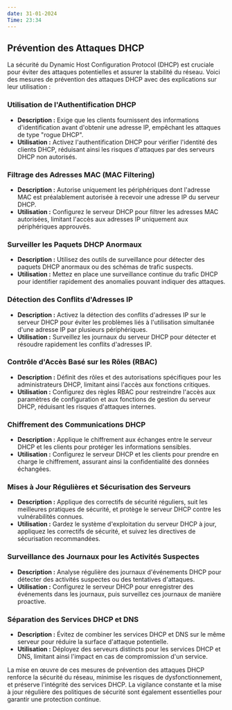 ```yaml
---
date: 31-01-2024
Time: 23:34
---
```

## Prévention des Attaques DHCP

La sécurité du Dynamic Host Configuration Protocol (DHCP) est cruciale pour éviter des attaques potentielles et assurer la stabilité du réseau. Voici des mesures de prévention des attaques DHCP avec des explications sur leur utilisation :

### Utilisation de l'Authentification DHCP
- **Description :** Exige que les clients fournissent des informations d'identification avant d'obtenir une adresse IP, empêchant les attaques de type "rogue DHCP".
- **Utilisation :** Activez l'authentification DHCP pour vérifier l'identité des clients DHCP, réduisant ainsi les risques d'attaques par des serveurs DHCP non autorisés.

### Filtrage des Adresses MAC (MAC Filtering)
- **Description :** Autorise uniquement les périphériques dont l'adresse MAC est préalablement autorisée à recevoir une adresse IP du serveur DHCP.
- **Utilisation :** Configurez le serveur DHCP pour filtrer les adresses MAC autorisées, limitant l'accès aux adresses IP uniquement aux périphériques approuvés.

### Surveiller les Paquets DHCP Anormaux
- **Description :** Utilisez des outils de surveillance pour détecter des paquets DHCP anormaux ou des schémas de trafic suspects.
- **Utilisation :** Mettez en place une surveillance continue du trafic DHCP pour identifier rapidement des anomalies pouvant indiquer des attaques.

### Détection des Conflits d'Adresses IP
- **Description :** Activez la détection des conflits d'adresses IP sur le serveur DHCP pour éviter les problèmes liés à l'utilisation simultanée d'une adresse IP par plusieurs périphériques.
- **Utilisation :** Surveillez les journaux du serveur DHCP pour détecter et résoudre rapidement les conflits d'adresses IP.

### Contrôle d'Accès Basé sur les Rôles (RBAC)
- **Description :** Définit des rôles et des autorisations spécifiques pour les administrateurs DHCP, limitant ainsi l'accès aux fonctions critiques.
- **Utilisation :** Configurez des règles RBAC pour restreindre l'accès aux paramètres de configuration et aux fonctions de gestion du serveur DHCP, réduisant les risques d'attaques internes.

### Chiffrement des Communications DHCP
- **Description :** Applique le chiffrement aux échanges entre le serveur DHCP et les clients pour protéger les informations sensibles.
- **Utilisation :** Configurez le serveur DHCP et les clients pour prendre en charge le chiffrement, assurant ainsi la confidentialité des données échangées.

### Mises à Jour Régulières et Sécurisation des Serveurs
- **Description :** Applique des correctifs de sécurité réguliers, suit les meilleures pratiques de sécurité, et protège le serveur DHCP contre les vulnérabilités connues.
- **Utilisation :** Gardez le système d'exploitation du serveur DHCP à jour, appliquez les correctifs de sécurité, et suivez les directives de sécurisation recommandées.

### Surveillance des Journaux pour les Activités Suspectes
- **Description :** Analyse régulière des journaux d'événements DHCP pour détecter des activités suspectes ou des tentatives d'attaques.
- **Utilisation :** Configurez le serveur DHCP pour enregistrer des événements dans les journaux, puis surveillez ces journaux de manière proactive.

### Séparation des Services DHCP et DNS
- **Description :** Évitez de combiner les services DHCP et DNS sur le même serveur pour réduire la surface d'attaque potentielle.
- **Utilisation :** Déployez des serveurs distincts pour les services DHCP et DNS, limitant ainsi l'impact en cas de compromission d'un service.

La mise en œuvre de ces mesures de prévention des attaques DHCP renforce la sécurité du réseau, minimise les risques de dysfonctionnement, et préserve l'intégrité des services DHCP. La vigilance constante et la mise à jour régulière des politiques de sécurité sont également essentielles pour garantir une protection continue.